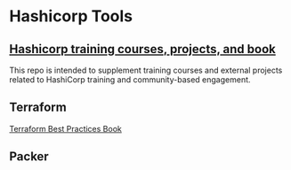 # Hashicorp Tools

## [Hashicorp training courses, projects, and book](https://github.com/btkrausen/hashicorp)
This repo is intended to supplement training courses and external projects related to HashiCorp training and community-based engagement.


## Terraform

[Terraform Best Practices Book](https://www.terraform-best-practices.com/)

## Packer